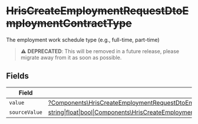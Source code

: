 # ~~HrisCreateEmploymentRequestDtoEmploymentContractType~~

The employment work schedule type (e.g., full-time, part-time)

> :warning: **DEPRECATED**: This will be removed in a future release, please migrate away from it as soon as possible.


## Fields

| Field                                                                                                                                                                                                  | Type                                                                                                                                                                                                   | Required                                                                                                                                                                                               | Description                                                                                                                                                                                            |
| ------------------------------------------------------------------------------------------------------------------------------------------------------------------------------------------------------ | ------------------------------------------------------------------------------------------------------------------------------------------------------------------------------------------------------ | ------------------------------------------------------------------------------------------------------------------------------------------------------------------------------------------------------ | ------------------------------------------------------------------------------------------------------------------------------------------------------------------------------------------------------ |
| `value`                                                                                                                                                                                                | [?Components\HrisCreateEmploymentRequestDtoEmploymentContractTypeValue](../../Models/Components/HrisCreateEmploymentRequestDtoEmploymentContractTypeValue.md)                                          | :heavy_minus_sign:                                                                                                                                                                                     | N/A                                                                                                                                                                                                    |
| `sourceValue`                                                                                                                                                                                          | [string\|float\|bool\|Components\HrisCreateEmploymentRequestDtoSourceValueEmploymentContractType4\|array\|null](../../Models/Components/HrisCreateEmploymentRequestDtoEmploymentContractTypeSourceValue.md) | :heavy_minus_sign:                                                                                                                                                                                     | N/A                                                                                                                                                                                                    |